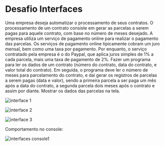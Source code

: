 # Desafio Interfaces

Uma empresa deseja automatizar o processamento de seus contratos. O processamento de
um contrato consiste em gerar as parcelas a serem pagas para aquele contrato, com base no
número de meses desejado.
A empresa utiliza um serviço de pagamento online para realizar o pagamento das parcelas.
Os serviços de pagamento online tipicamente cobram um juro mensal, bem como uma taxa
por pagamento. Por enquanto, o serviço contratado pela empresa é o do Paypal, que aplica
juros simples de 1% a cada parcela, mais uma taxa de pagamento de 2%.
Fazer um programa para ler os dados de um contrato (número do contrato, data do contrato,
e valor total do contrato). Em seguida, o programa deve ler o número de meses para
parcelamento do contrato, e daí gerar os registros de parcelas a serem pagas (data e valor),
sendo a primeira parcela a ser paga um mês após a data do contrato, a segunda parcela dois
meses após o contrato e assim por diante. Mostrar os dados das parcelas na tela.



![interface 1](https://user-images.githubusercontent.com/24979432/189157080-b0eadb55-5622-478a-a92d-1dd4bd2f3fdf.png)



![interface 2](https://user-images.githubusercontent.com/24979432/189157102-a5916e3e-8843-4464-a835-309dbb0b93d0.png)


![interface 3](https://user-images.githubusercontent.com/24979432/189157121-924eb403-a97e-4f6a-9b23-d9d2da1c1343.png)

Comportamento no console: <br>

![interfaces console1](https://user-images.githubusercontent.com/24979432/189157188-280426a3-aa1a-4e3b-88c6-8a8ff85c3cb0.png)





